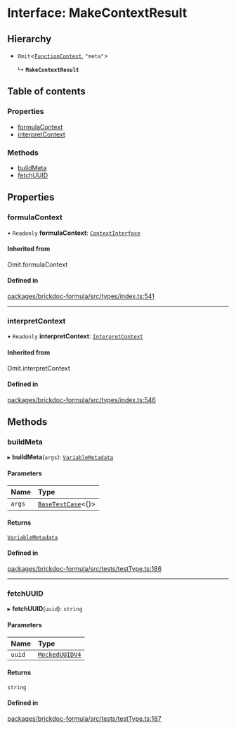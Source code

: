 # Interface: MakeContextResult

## Hierarchy

- `Omit`<[`FunctionContext`](FunctionContext.md), ``"meta"``\>

  ↳ **`MakeContextResult`**

## Table of contents

### Properties

- [formulaContext](MakeContextResult.md#formulacontext)
- [interpretContext](MakeContextResult.md#interpretcontext)

### Methods

- [buildMeta](MakeContextResult.md#buildmeta)
- [fetchUUID](MakeContextResult.md#fetchuuid)

## Properties

### <a id="formulacontext" name="formulacontext"></a> formulaContext

• `Readonly` **formulaContext**: [`ContextInterface`](ContextInterface.md)

#### Inherited from

Omit.formulaContext

#### Defined in

[packages/brickdoc-formula/src/types/index.ts:541](https://github.com/brickdoc/brickdoc/blob/main/packages/brickdoc-formula/src/types/index.ts#L541)

___

### <a id="interpretcontext" name="interpretcontext"></a> interpretContext

• `Readonly` **interpretContext**: [`InterpretContext`](InterpretContext.md)

#### Inherited from

Omit.interpretContext

#### Defined in

[packages/brickdoc-formula/src/types/index.ts:546](https://github.com/brickdoc/brickdoc/blob/main/packages/brickdoc-formula/src/types/index.ts#L546)

## Methods

### <a id="buildmeta" name="buildmeta"></a> buildMeta

▸ **buildMeta**(`args`): [`VariableMetadata`](VariableMetadata.md)

#### Parameters

| Name | Type |
| :------ | :------ |
| `args` | [`BaseTestCase`](BaseTestCase.md)<{}\> |

#### Returns

[`VariableMetadata`](VariableMetadata.md)

#### Defined in

[packages/brickdoc-formula/src/tests/testType.ts:186](https://github.com/brickdoc/brickdoc/blob/main/packages/brickdoc-formula/src/tests/testType.ts#L186)

___

### <a id="fetchuuid" name="fetchuuid"></a> fetchUUID

▸ **fetchUUID**(`uuid`): `string`

#### Parameters

| Name | Type |
| :------ | :------ |
| `uuid` | [`MockedUUIDV4`](../README.md#mockeduuidv4) |

#### Returns

`string`

#### Defined in

[packages/brickdoc-formula/src/tests/testType.ts:187](https://github.com/brickdoc/brickdoc/blob/main/packages/brickdoc-formula/src/tests/testType.ts#L187)
